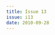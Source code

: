 ```yaml
---
title: Issue 13
issue: i13
date: 2010-09-28
---
```


<!-- Leave blank, list of items automatically generated by code. -->